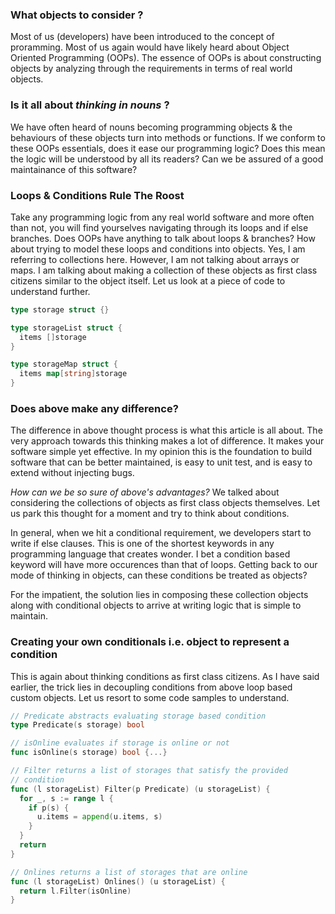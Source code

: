 ### What objects to consider ?
Most of us (developers) have been introduced to the concept of proramming. Most of us again would have likely heard about 
Object Oriented Programming (OOPs). The essence of OOPs is about constructing objects by analyzing through the 
requirements in terms of real world objects.

### Is it all about _thinking in nouns_ ?
We have often heard of nouns becoming programming objects & the behaviours of these objects turn into methods or functions. 
If we conform to these OOPs essentials, does it ease our programming logic? Does this mean the logic will be understood 
by all its readers? Can we be assured of a good maintainance of this software?

### Loops & Conditions Rule The Roost
Take any programming logic from any real world software and more often than not, you will find yourselves navigating through 
its loops and if else branches. Does OOPs have anything to talk about loops & branches? How about trying to model these loops
and conditions into objects. Yes, I am referring to collections here. However, I am not talking about arrays or maps. I am 
talking about making a collection of these objects as first class citizens similar to the object itself. Let us look at a 
piece of code to understand further.

```go
type storage struct {}

type storageList struct {
  items []storage
}

type storageMap struct {
  items map[string]storage
}
```

### Does above make any difference?
The difference in above thought process is what this article is all about. The very approach towards this thinking makes a 
lot of difference. It makes your software simple yet effective. In my opinion this is the foundation to build software 
that can be better maintained, is easy to unit test, and is easy to extend without injecting bugs.

_How can we be so sure of above's advantages?_
We talked about considering the collections of objects as first class objects themselves. Let us park this thought for a 
moment and try to think about conditions. 

In general, when we hit a conditional requirement, we developers start to write if else clauses. This is one of the shortest
keywords in any programming language that creates wonder. I bet a condition based keyword will have more occurences than that
of loops. Getting back to our mode of thinking in objects, can these conditions be treated as objects? 

For the impatient, the solution lies in composing these collection objects along with conditional objects to arrive at 
writing logic that is simple to maintain.

### Creating your own conditionals i.e. object to represent a condition
This is again about thinking conditions as first class citizens. As I have said earlier, the trick lies in decoupling
conditions from above loop based custom objects. Let us resort to some code samples to understand.

```go
// Predicate abstracts evaluating storage based condition
type Predicate(s storage) bool

// isOnline evaluates if storage is online or not
func isOnline(s storage) bool {...}

// Filter returns a list of storages that satisfy the provided
// condition
func (l storageList) Filter(p Predicate) (u storageList) {
  for _, s := range l {
    if p(s) {
      u.items = append(u.items, s)
    }
  }
  return
}

// Onlines returns a list of storages that are online
func (l storageList) Onlines() (u storageList) {
  return l.Filter(isOnline)
}
```
